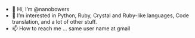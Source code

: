 - 👋 Hi, I’m @nanobowers
- 👀 I’m interested in Python, Ruby, Crystal and Ruby-like languages, Code translation, and a lot of other stuff.
- 📫 How to reach me ... same user name at gmail

<!---
nanobowers/nanobowers is a ✨ special ✨ repository because its `README.md` (this file) appears on your GitHub profile.
You can click the Preview link to take a look at your changes.
--->
